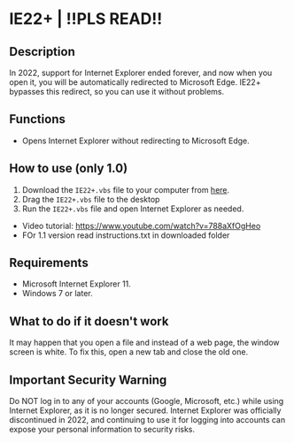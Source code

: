 # IE22+ | !!PLS READ!!

## Description
In 2022, support for Internet Explorer ended forever, and now when you open it, you will be automatically redirected to Microsoft Edge. IE22+ bypasses this redirect, so you can use it without problems. 

## Functions
- Opens Internet Explorer without redirecting to Microsoft Edge.


## How to use (only 1.0)
1. Download the `IE22+.vbs` file to your computer from [here](https://github.com/Smilos71/IE22plus/releases/tag/download).
2. Drag the `IE22+.vbs` file to the desktop
3. Run the `IE22+.vbs` file and open Internet Explorer as needed.
- Video tutorial: https://www.youtube.com/watch?v=788aXfOgHeo
- FOr 1.1 version read instructions.txt in downloaded folder

## Requirements
- Microsoft Internet Explorer 11.
- Windows 7 or later.

## What to do if it doesn't work
It may happen that you open a file and instead of a web page, the window screen is white. To fix this, open a new tab and close the old one.

## Important Security Warning
Do NOT log in to any of your accounts (Google, Microsoft, etc.) while using Internet Explorer, as it is no longer secured. Internet Explorer was officially discontinued in 2022, and continuing to use it for logging into accounts can expose your personal information to security risks. 
